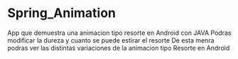 # Spring_Animation
App que demuestra una animacion tipo resorte en Android con JAVA
Podras modificar la dureza y cuanto se puede estirar el resorte 
De esta menra podras ver las distintas variaciones de la animacion tipo Resorte en Android
